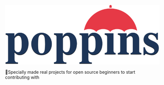 <img src="/logo-poppins-horizontal.svg" alt="Awesome">

🙋Specially made real projects for open source beginners to start contributing with
